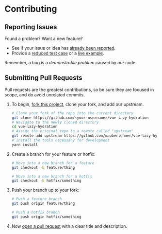 # Contributing

## Reporting Issues

Found a problem? Want a new feature?

- See if your issue or idea has [already been reported].
- Provide a [reduced test case] or a [live example].

Remember, a bug is a *demonstrable problem* caused by *our* code.

## Submitting Pull Requests

Pull requests are the greatest contributions, so be sure they are focused in scope, and do avoid unrelated commits.

1. To begin, [fork this project], clone your fork, and add our upstream.
   ```bash
   # Clone your fork of the repo into the current directory
   git clone https://github.com/<your-username>/vue-lazy-hydration
   # Navigate to the newly cloned directory
   cd vue-lazy-hydration
   # Assign the original repo to a remote called "upstream"
   git remote add upstream https://github.com/maoberlehner/vue-lazy-hydration
   # Install the tools necessary for development
   yarn install
   ```
2. Create a branch for your feature or hotfix:
   ```bash
   # Move into a new branch for a feature
   git checkout -b feature/thing
   ```
   ```bash
   # Move into a new branch for a hotfix
   git checkout -b hotfix/something
   ```
3. Push your branch up to your fork:
   ```bash
   # Push a feature branch
   git push origin feature/thing
   ```
   ```bash
   # Push a hotfix branch
   git push origin hotfix/something
   ```
4. Now [open a pull request] with a clear title and description.

[already been reported]: https://github.com/maoberlehner/vue-lazy-hydration/issues
[fork this project]:     https://github.com/maoberlehner/vue-lazy-hydration/fork
[live example]:          http://codepen.io/pen
[open a pull request]:   https://help.github.com/articles/using-pull-requests/
[reduced test case]:     https://css-tricks.com/reduced-test-cases/
